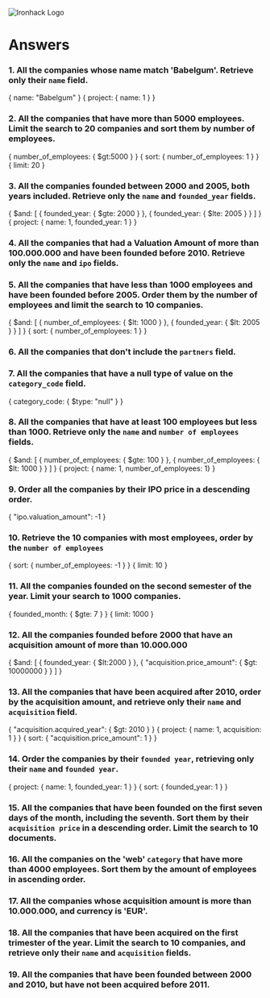 ![Ironhack Logo](https://i.imgur.com/1QgrNNw.png)

# Answers

### 1. All the companies whose name match 'Babelgum'. Retrieve only their `name` field.

{ name: "Babelgum" }
{ project: { name: 1 } }


### 2. All the companies that have more than 5000 employees. Limit the search to 20 companies and sort them by **number of employees**.

{ number_of_employees: { $gt:5000 } }
{ sort: { number_of_employees: 1 } }
{ limit: 20 }

### 3. All the companies founded between 2000 and 2005, both years included. Retrieve only the `name` and `founded_year` fields.

{ $and: [ { founded_year: { $gte: 2000 } }, { founded_year: { $lte: 2005 } } ] }
{ project: { name: 1, founded_year: 1 } }

### 4. All the companies that had a Valuation Amount of more than 100.000.000 and have been founded before 2010. Retrieve only the `name` and `ipo` fields.

<!-- { $and: [ { valuation_amount: { $gt: 100000000 } }, { founded_year: { $lt: 2010 } } ] }
{ project: { name: 1, ipo: 1 } } -->

### 5. All the companies that have less than 1000 employees and have been founded before 2005. Order them by the number of employees and limit the search to 10 companies.

{ $and: [ { number_of_employees: { $lt: 1000 } }, { founded_year: { $lt: 2005 } } ] }
{ sort: { number_of_employees: 1 } }

### 6. All the companies that don't include the `partners` field.

<!-- Your Code Goes Here -->

### 7. All the companies that have a null type of value on the `category_code` field.

{ category_code: { $type: "null" } }

### 8. All the companies that have at least 100 employees but less than 1000. Retrieve only the `name` and `number of employees` fields.

{ $and: [ { number_of_employees: { $gte: 100 } }, { number_of_employees: { $lt: 1000 } } ] }
{ project: { name: 1, number_of_employees: 1} }

### 9. Order all the companies by their IPO price in a descending order.

{ "ipo.valuation_amount": -1 }

### 10. Retrieve the 10 companies with most employees, order by the `number of employees`

{ sort: { number_of_employees: -1 } }
{ limit: 10 }

### 11. All the companies founded on the second semester of the year. Limit your search to 1000 companies.

{ founded_month: { $gte: 7 } }
{ limit: 1000 }

### 12. All the companies founded before 2000 that have an acquisition amount of more than 10.000.000

{ $and: [ { founded_year: { $lt:2000 } }, { "acquisition.price_amount": { $gt: 10000000 } } ] }

### 13. All the companies that have been acquired after 2010, order by the acquisition amount, and retrieve only their `name` and `acquisition` field.

{ "acquisition.acquired_year": { $gt: 2010 } }
{ project: { name: 1, acquisition: 1 } }
{ sort: { "acquisition.price_amount": 1 } }

### 14. Order the companies by their `founded year`, retrieving only their `name` and `founded year`.

{ project: { name: 1, founded_year: 1 } }
{ sort: { founded_year: 1 } }

### 15. All the companies that have been founded on the first seven days of the month, including the seventh. Sort them by their `acquisition price` in a descending order. Limit the search to 10 documents.

<!-- Your Code Goes Here -->

### 16. All the companies on the 'web' `category` that have more than 4000 employees. Sort them by the amount of employees in ascending order.

<!-- Your Code Goes Here -->

### 17. All the companies whose acquisition amount is more than 10.000.000, and currency is 'EUR'.

<!-- Your Code Goes Here -->

### 18. All the companies that have been acquired on the first trimester of the year. Limit the search to 10 companies, and retrieve only their `name` and `acquisition` fields.

<!-- Your Code Goes Here -->

### 19. All the companies that have been founded between 2000 and 2010, but have not been acquired before 2011.

<!-- Your Code Goes Here -->
